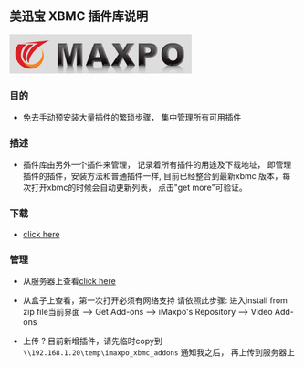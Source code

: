 ##         美迅宝 XBMC 插件库说明
![Architecture](logo.png)

### 目的
* 免去手动预安装大量插件的繁琐步骤， 集中管理所有可用插件

### 描述
* 插件库由另外一个插件来管理， 记录着所有插件的用途及下载地址， 即管理插件的插件，安装方法和普通插件一样, 目前已经整合到最新xbmc 版本，每次打开xbmc的时候会自动更新列表， 点击"get more"可验证。

### 下载
* [click here](https://github.com/luftreich/imaxpo.xbmc/tree/lxl/plugin_zips/repository.imaxpo)

### 管理
* 从服务器上查看[click here](https://github.com/luftreich/imaxpo.xbmc/tree/lxl/plugin_zips)

* 从盒子上查看，第一次打开必须有网络支持
请依照此步骤: 进入install from zip file当前界面 --> Get Add-ons --> iMaxpo's Repository --> Video Add-ons

* 上传 ?
目前新增插件，请先临时copy到 `\\192.168.1.20\temp\imaxpo_xbmc_addons`
通知我之后， 再上传到服务器上

